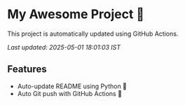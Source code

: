 # My Awesome Project 🚀

This project is automatically updated using GitHub Actions.

_Last updated: 2025-05-01 18:01:03 IST_

## Features
- Auto-update README using Python 🐍
- Auto Git push with GitHub Actions 🤖
